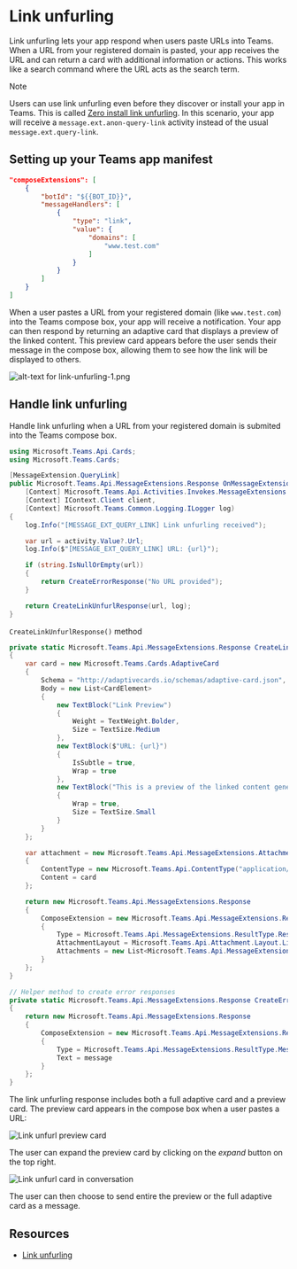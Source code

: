 # Link unfurling

Link unfurling lets your app respond when users paste URLs into Teams. When a URL from your registered domain is pasted, your app receives the URL and can return a card with additional information or actions. This works like a search command where the URL acts as the search term.


> [!NOTE]
> Users can use link unfurling even before they discover or install your app in Teams. This is called [Zero install link unfurling](/microsoftteams/platform/messaging-extensions/how-to/link-unfurling?tabs=desktop%2Cjson%2Cadvantages#zero-install-for-link-unfurling). 
> In this scenario, your app will receive a `message.ext.anon-query-link` activity instead of the usual `message.ext.query-link`.

## Setting up your Teams app manifest


```json
"composeExtensions": [
    {
        "botId": "${{BOT_ID}}",
        "messageHandlers": [
            {
                "type": "link",
                "value": {
                    "domains": [
                        "www.test.com"
                    ]
                }
            }
        ]
    }
]
```


When a user pastes a URL from your registered domain (like `www.test.com`) into the Teams compose box, your app will receive a notification. Your app can then respond by returning an adaptive card that displays a preview of the linked content. This preview card appears before the user sends their message in the compose box, allowing them to see how the link will be displayed to others.

![alt-text for link-unfurling-1.png](~/assets/diagrams/link-unfurling-1.png)

## Handle link unfurling

Handle link unfurling when a URL from your registered domain is submited into the Teams compose box.

```csharp
using Microsoft.Teams.Api.Cards;
using Microsoft.Teams.Cards;

[MessageExtension.QueryLink]
public Microsoft.Teams.Api.MessageExtensions.Response OnMessageExtensionQueryLink(
    [Context] Microsoft.Teams.Api.Activities.Invokes.MessageExtensions.QueryLinkActivity activity,
    [Context] IContext.Client client,
    [Context] Microsoft.Teams.Common.Logging.ILogger log)
{
    log.Info("[MESSAGE_EXT_QUERY_LINK] Link unfurling received");

    var url = activity.Value?.Url;
    log.Info($"[MESSAGE_EXT_QUERY_LINK] URL: {url}");

    if (string.IsNullOrEmpty(url))
    {
        return CreateErrorResponse("No URL provided");
    }

    return CreateLinkUnfurlResponse(url, log);
}
```

`CreateLinkUnfurlResponse()` method

```csharp
private static Microsoft.Teams.Api.MessageExtensions.Response CreateLinkUnfurlResponse(string url, Microsoft.Teams.Common.Logging.ILogger log)
{
    var card = new Microsoft.Teams.Cards.AdaptiveCard
    {
        Schema = "http://adaptivecards.io/schemas/adaptive-card.json",
        Body = new List<CardElement>
        {
            new TextBlock("Link Preview")
            {
                Weight = TextWeight.Bolder,
                Size = TextSize.Medium
            },
            new TextBlock($"URL: {url}")
            {
                IsSubtle = true,
                Wrap = true
            },
            new TextBlock("This is a preview of the linked content generated by the message extension.")
            {
                Wrap = true,
                Size = TextSize.Small
            }
        }
    };

    var attachment = new Microsoft.Teams.Api.MessageExtensions.Attachment
    {
        ContentType = new Microsoft.Teams.Api.ContentType("application/vnd.microsoft.card.adaptive"),
        Content = card
    };

    return new Microsoft.Teams.Api.MessageExtensions.Response
    {
        ComposeExtension = new Microsoft.Teams.Api.MessageExtensions.Result
        {
            Type = Microsoft.Teams.Api.MessageExtensions.ResultType.Result,
            AttachmentLayout = Microsoft.Teams.Api.Attachment.Layout.List,
            Attachments = new List<Microsoft.Teams.Api.MessageExtensions.Attachment> { attachment }
        }
    };
}

// Helper method to create error responses
private static Microsoft.Teams.Api.MessageExtensions.Response CreateErrorResponse(string message)
{
    return new Microsoft.Teams.Api.MessageExtensions.Response
    {
        ComposeExtension = new Microsoft.Teams.Api.MessageExtensions.Result
        {
            Type = Microsoft.Teams.Api.MessageExtensions.ResultType.Message,
            Text = message
        }
    };
}
```

The link unfurling response includes both a full adaptive card and a preview card. The preview card appears in the compose box when a user pastes a URL:

![Link unfurl preview card](/screenshots/link-unfurl-preview.png)

The user can expand the preview card by clicking on the _expand_ button on the top right.

![Link unfurl card in conversation](/screenshots/link-unfurl-card.png)

The user can then choose to send entire the preview or the full adaptive card as a message.

## Resources

- [Link unfurling](/microsoftteams/platform/messaging-extensions/how-to/link-unfurling?tabs=desktop%2Cjson%2Cadvantages)
